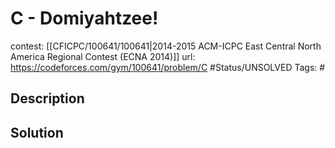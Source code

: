 # C - Domiyahtzee!

contest: [[CFICPC/100641/100641|2014-2015 ACM-ICPC East Central North America Regional Contest (ECNA 2014)]]
url: https://codeforces.com/gym/100641/problem/C
#Status/UNSOLVED
Tags: #

## Description

## Solution

